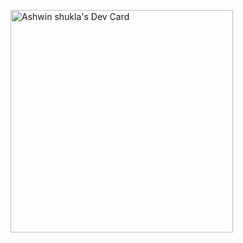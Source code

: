 <a href="https://app.daily.dev/ashwinshukla"><img src="https://api.daily.dev/devcards/v2/FsH9AzjT74MlupWC5eziu.png?type=default&r=e38" width="356" alt="Ashwin shukla's Dev Card"/></a>

